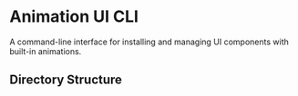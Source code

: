 # Animation UI CLI

A command-line interface for installing and managing UI components with built-in animations.

## Directory Structure 